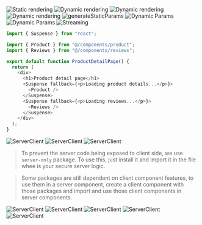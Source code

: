 ![Static rendering](./public/image1.png)
![Dynamic rendering](./public/image2.png)
![Dynamic rendering](./public/image3.png)
![Dynamic rendering](./public/image4.png)
![generateStaticParams](./public/image5.png)
![Dynamic Params](./public/image6.png)
![Dynamic Params](./public/image7.png)
![Streaming](./public/image8.png)

```js
import { Suspense } from "react";

import { Product } from "@/components/product";
import { Reviews } from "@/components/reviews";

export default function ProductDetailPage() {
  return (
    <div>
      <h1>Product detail page</h1>
      <Suspense fallback={<p>Loading product details...</p>}>
        <Product />
      </Suspense>
      <Suspense fallback={<p>Loading reviews...</p>}>
        <Reviews />
      </Suspense>
    </div>
  );
}
```

![ServerClient](./public/image9.png)
![ServerClient](./public/image10.png)
![ServerClient](./public/image11.png)

> To prevent the server code being exposed to client side, we use `server-only` package. To use this, just install it and import it in the file whee is your secure server logic.

> Some packages are still dependent on client component features, to use them in a server component, create a client component with those packages and import and use those client components in server components.

![ServerClient](./public/image12.png)
![ServerClient](./public/image13.png)
![ServerClient](./public/image14.png)
![ServerClient](./public/image15.png)
![ServerClient](./public/image16.png)